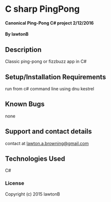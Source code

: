 # C sharp PingPong

#### Canonical Ping-Pong C# project 2/12/2016

#### By lawtonB

## Description

Classic ping-pong or fizzbuzz app in C#

## Setup/Installation Requirements

run from c# command line using dnu kestrel

## Known Bugs

none

## Support and contact details

contact at lawton.a.browning@gmail.com

## Technologies Used

C#

### License

Copyright (c) 2015 lawtonB
